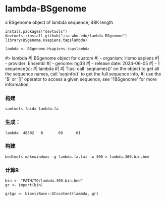 # lambda-BSgenome
 a BSgenome object of lambda sequence, 48K length

```
install.packages("devtools")
devtools::install_github("jia-whu-edu/lambda-BSgenome")
library(BSgenome.Hsapiens.tapslambda)

lambda <- BSgenome.Hsapiens.tapslambda
```
#> lambda
#| BSgenome object for custom
#| - organism: Homo sapiens
#| - provider: Ensembl
#| - genome: hg38
#| - release date: 2024-06-05
#| - 1 sequence(s):
#|     lambda
#|
#| Tips: call 'seqnames()' on the object to get all the sequence names, call 'seqinfo()' to get the full sequence info,
#| use the '$' or '[[' operator to access a given sequence, see '?BSgenome' for more information.

### 构建
```
samtools faidx lambda.fa
```
### 生成：
```
lambda  48502   8       60      61
```
### 构建
```
bedtools makewindows -g lambda.fa.fai -w 300 > lambda.300.bin.bed
```
### 计算R
```
bin <- "PATH/TO/lambda.300.bin.bed"
gr <- import(bin)

gr$gc <- biovizBase::GCcontent(lambda, gr)
```

